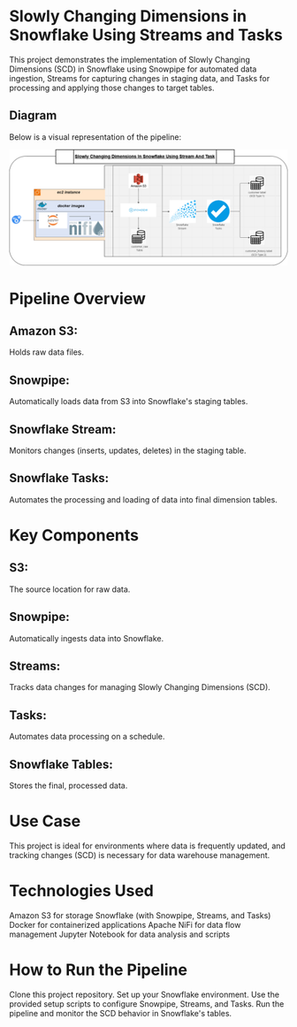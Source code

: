 # Slowly Changing Dimensions in Snowflake Using Streams and Tasks

This project demonstrates the implementation of Slowly Changing Dimensions (SCD) in Snowflake using Snowpipe for automated data ingestion, Streams for capturing changes in staging data, and Tasks for processing and applying those changes to target tables.

## Diagram
Below is a visual representation of the pipeline:

![Pipeline Diagram](./Slowlychangingdimension.drawio.png)

# Pipeline Overview

## Amazon S3: 
Holds raw data files.
## Snowpipe: 
Automatically loads data from S3 into Snowflake's staging tables.
## Snowflake Stream:
Monitors changes (inserts, updates, deletes) in the staging table.
## Snowflake Tasks: 
Automates the processing and loading of data into final dimension tables.

# Key Components
## S3: 
The source location for raw data.
## Snowpipe: 
Automatically ingests data into Snowflake.
## Streams: 
Tracks data changes for managing Slowly Changing Dimensions (SCD).
## Tasks: 
Automates data processing on a schedule.
## Snowflake Tables: 
Stores the final, processed data.

# Use Case
This project is ideal for environments where data is frequently updated, and tracking changes (SCD) is necessary for data warehouse management.

# Technologies Used
Amazon S3 for storage
Snowflake (with Snowpipe, Streams, and Tasks)
Docker for containerized applications
Apache NiFi for data flow management
Jupyter Notebook for data analysis and scripts

# How to Run the Pipeline
Clone this project repository.
Set up your Snowflake environment.
Use the provided setup scripts to configure Snowpipe, Streams, and Tasks.
Run the pipeline and monitor the SCD behavior in Snowflake's tables.
